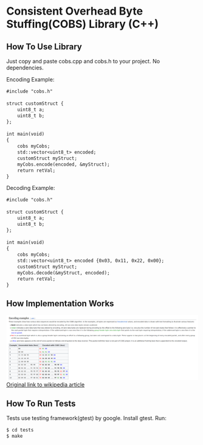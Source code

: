 # Consistent Overhead Byte Stuffing(COBS) Library (C++)

## How To Use Library
Just copy and paste cobs.cpp and cobs.h to your project. No dependencies.  

Encoding Example:
```
#include "cobs.h"

struct customStruct {
    uint8_t a;
    uint8_t b;
};

int main(void)
{
    cobs myCobs;
    std::vector<uint8_t> encoded;
    customStruct myStruct;
    myCobs.encode(encoded, &myStruct);
    return retVal;
}
```
Decoding Example:
```
#include "cobs.h"

struct customStruct {
    uint8_t a;
    uint8_t b;
};

int main(void)
{
    cobs myCobs;
    std::vector<uint8_t> encoded {0x03, 0x11, 0x22, 0x00};
    customStruct myStruct;
    myCobs.decode(&myStruct, encoded);
    return retVal;
}
```
## How Implementation Works

![Encoded output examples and explanation](./docs/encoding_examples.png)
[Original link to wikipedia article](https://en.wikipedia.org/wiki/Consistent_Overhead_Byte_Stuffing)

## How To Run Tests
Tests use testing framework(gtest) by google. Install gtest. Run:  
```
$ cd tests 
$ make
```